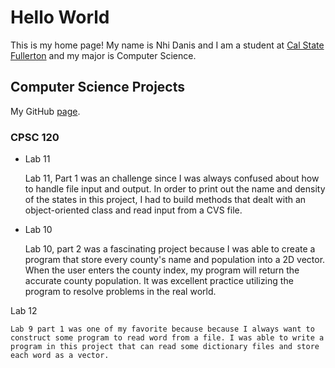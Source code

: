 # Hello World

This is my home page! My name is Nhi Danis and I am a student at [Cal State Fullerton](http://www.fullerton.edu/) and my major is Computer Science.

## Computer Science Projects

My GitHub [page](http://github.com/Ndanis2901).

### CPSC 120

* Lab 11

    Lab 11, Part 1 was an challenge since I was always confused about how to handle file input and output. In order to print out the name and density of the states in this project, I had to build methods that dealt with an object-oriented class and read input from a CVS file.

* Lab 10 

    Lab 10, part 2 was a fascinating project because I was able to create a program that store every county's name and population into a 2D vector. When the user enters the county index, my program will return the accurate county population.  It was excellent practice utilizing the program to resolve problems in the real world.

Lab 12 

    Lab 9 part 1 was one of my favorite because because I always want to construct some program to read word from a file. I was able to write a program in this project that can read some dictionary files and store each word as a vector. 